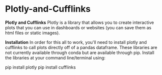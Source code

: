 # Plotly-and-Cufflinks

**Plotly and Cufflinks**
Plotly is a library that allows you to create interactive plots that you can use in dashboards or websites (you can save them as html files or static images).

**Installation**
In order for this all to work, you'll need to install plotly and cufflinks to call plots directly off of a pandas dataframe. These libraries are not currently available through conda but are available through pip. Install the libraries at your command line/terminal using:

pip install plotly
pip install cufflinks
